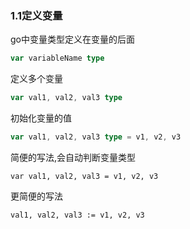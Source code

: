 ### 1.1定义变量

go中变量类型定义在变量的后面

```go
var variableName type
```

定义多个变量

```go
var val1, val2, val3 type
```

初始化变量的值

```go
var val1, val2, val3 type = v1, v2, v3
```

简便的写法,会自动判断变量类型

```
var val1, val2, val3 = v1, v2, v3
```

更简便的写法

```
val1, val2, val3 := v1, v2, v3
```
